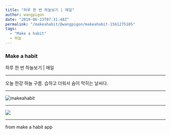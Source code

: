 ```yaml
---
title: "하루 한 번 하늘보기 | 매일"
author: wangpigon
date: "2019-06-23T07:31:48Z"
permalink: "/makeahabit/@wangpigon/makeahabit-1561275105"
tags:
  - "Make a habit"
  - 하늘
---
```

### Make a habit

하루 한 번 하늘보기 | 매일

---

오늘 한강 하늘 구름.
습하고 더워서 숨이 막히는 날씨다.

---

![makeahabit](https://steemitimages.com/300x0/https://s3.ap-northeast-2.amazonaws.com/img.passionbull.net/public/wangpigon/1561275101.jpg)

***

![](https://files.steempeak.com/file/steempeak/wangpigon/NLtyvqwl-20190623_162945.jpg)

***

from make a habit app